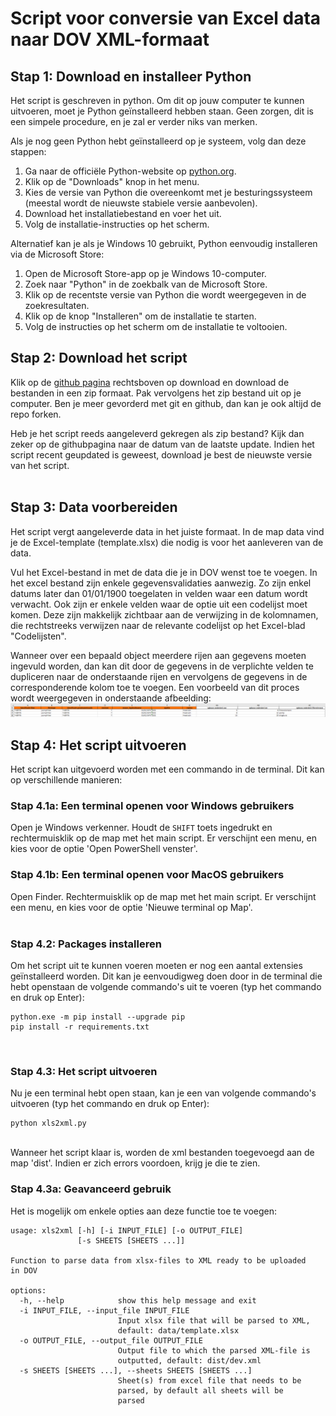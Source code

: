 # Script voor conversie van Excel data naar DOV XML-formaat

## Stap 1: Download en installeer Python

Het script is geschreven in python. Om dit op jouw computer te kunnen uitvoeren, moet je Python geïnstalleerd hebben staan. Geen zorgen, dit is een simpele procedure, en je zal er verder niks van merken.

Als je nog geen Python hebt geïnstalleerd op je systeem, volg dan deze stappen:

1.  Ga naar de officiële Python-website op [python.org](python.org).
2.  Klik op de "Downloads" knop in het menu.
3. Kies de versie van Python die overeenkomt met je besturingssysteem (meestal wordt de nieuwste stabiele versie aanbevolen).
4. Download het installatiebestand en voer het uit.
5. Volg de installatie-instructies op het scherm.

Alternatief kan je als je Windows 10 gebruikt, Python eenvoudig installeren via de Microsoft Store:

1. Open de Microsoft Store-app op je Windows 10-computer.
2. Zoek naar "Python" in de zoekbalk van de Microsoft Store.
3. Klik op de recentste versie van Python die wordt weergegeven in de zoekresultaten.
4. Klik op de knop "Installeren" om de installatie te starten.
5. Volg de instructies op het scherm om de installatie te voltooien.

## Stap 2: Download het script

Klik op de [github pagina](https://github.com/DOV-Vlaanderen/xls2xml) rechtsboven op download en download de bestanden in een zip formaat. Pak vervolgens het zip bestand uit op je computer.
Ben je meer gevorderd met git en github, dan kan je ook altijd de repo forken.

Heb je het script reeds aangeleverd gekregen als zip bestand? Kijk dan zeker op de githubpagina naar de datum van de laatste update. Indien het script recent geupdated is geweest, download je best de nieuwste versie van het script.  
<br>

## Stap 3: Data voorbereiden

Het script vergt aangeleverde data in het juiste formaat. In de map data vind je de Excel-template (template.xlsx) die nodig is voor het aanleveren van de data.

Vul het Excel-bestand in met de data die je in DOV wenst toe te voegen. 
In het excel bestand zijn enkele gegevensvalidaties aanwezig. Zo zijn enkel datums later dan 01/01/1900 toegelaten in velden waar een datum wordt verwacht.
Ook zijn er enkele velden waar de optie uit een codelijst moet komen. Deze zijn makkelijk zichtbaar aan de verwijzing in de kolomnamen, die rechtstreeks verwijzen naar de relevante codelijst op het Excel-blad "Codelijsten".

Wanneer over een bepaald object meerdere rijen aan gegevens moeten ingevuld worden, dan kan dit door de gegevens in de verplichte velden te dupliceren naar de onderstaande rijen en vervolgens de gegevens in de corresponderende kolom toe te voegen.
Een voorbeeld van dit proces wordt weergegeven in onderstaande afbeelding:
![data_voorbeeld](data_voorbeeld.png)



## Stap 4: Het script uitvoeren

Het script kan uitgevoerd worden met een commando in de terminal. Dit kan op verschillende manieren:
<br>

### Stap 4.1a: Een terminal openen voor Windows gebruikers

Open je Windows verkenner. Houdt de `SHIFT` toets ingedrukt en rechtermuisklik op de map met het main script. Er verschijnt een menu, en kies voor de optie 'Open PowerShell venster'.

### Stap 4.1b: Een terminal openen voor MacOS gebruikers

Open Finder. Rechtermuisklik op de map met het main script. Er verschijnt een menu, en kies voor de optie 'Nieuwe terminal op Map'.  
<br>

### Stap 4.2: Packages installeren

Om het script uit te kunnen voeren moeten er nog een aantal extensies geïnstalleerd worden. Dit kan je eenvoudigweg doen door in de terminal die hebt openstaan de volgende commando's uit te voeren (typ het commando en druk op Enter):
```
python.exe -m pip install --upgrade pip
pip install -r requirements.txt
```
<br>

### Stap 4.3: Het script uitvoeren

Nu je een terminal hebt open staan, kan je een van volgende commando's uitvoeren (typ het commando en druk op Enter):

```
python xls2xml.py
```

<br>
Wanneer het script klaar is, worden de xml bestanden toegevoegd aan de map 'dist'. Indien er zich errors voordoen, krijg je die te zien.

### Stap 4.3a: Geavanceerd gebruik

Het is mogelijk om enkele opties aan deze functie toe te voegen:

```
usage: xls2xml [-h] [-i INPUT_FILE] [-o OUTPUT_FILE]
               [-s SHEETS [SHEETS ...]]

Function to parse data from xlsx-files to XML ready to be uploaded
in DOV

options:
  -h, --help            show this help message and exit
  -i INPUT_FILE, --input_file INPUT_FILE
                        Input xlsx file that will be parsed to XML,
                        default: data/template.xlsx
  -o OUTPUT_FILE, --output_file OUTPUT_FILE
                        Output file to which the parsed XML-file is
                        outputted, default: dist/dev.xml
  -s SHEETS [SHEETS ...], --sheets SHEETS [SHEETS ...]
                        Sheet(s) from excel file that needs to be
                        parsed, by default all sheets will be
                        parsed
```